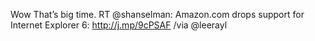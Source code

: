 <!--
id: 469554642
link: http://kevinisom.info/post/469554642/wow-thats-big-time-rt-shanselman-amazon-com
slug: wow-thats-big-time-rt-shanselman-amazon-com
date: Wed Mar 24 2010 18:03:12 GMT+1300 (NZDT)
raw: {"blog_name":"kevinisom","id":469554642,"post_url":"http://kevinisom.info/post/469554642/wow-thats-big-time-rt-shanselman-amazon-com","slug":"wow-thats-big-time-rt-shanselman-amazon-com","type":"text","date":"2010-03-24 05:03:12 GMT","timestamp":1269406992,"state":"published","format":"html","reblog_key":"Kdp5gZkn","tags":[],"short_url":"http://tmblr.co/Zw68YyR-DNI","highlighted":[],"feed_item":"http://twitter.com/kev_nz/statuses/10962427325","from_feed_id":"650289","note_count":0,"title":null,"body":"<p>Wow That&#8217;s big time. RT @shanselman: Amazon.com drops support for Internet Explorer 6: <a href=\"http://j.mp/9cPSAF\" target=\"_blank\">http://j.mp/9cPSAF</a> /via @leerayl</p>"}
publish: 2010-03-024
tags: 
title: null
-->


Wow That’s big time. RT @shanselman: Amazon.com drops support for
Internet Explorer 6: <http://j.mp/9cPSAF> /via @leerayl


